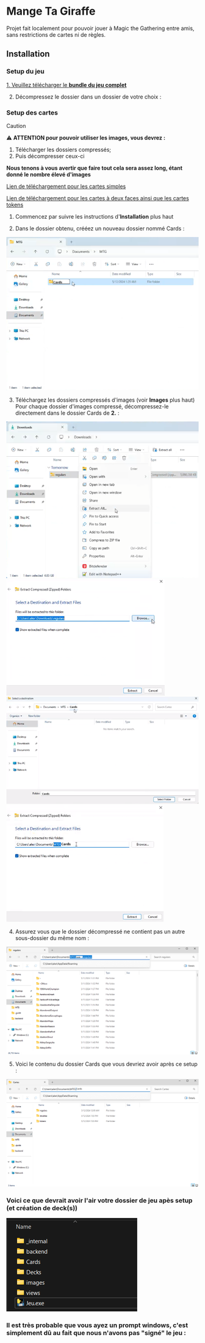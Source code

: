 # Mange Ta Giraffe

Projet fait localement pour pouvoir jouer à Magic the Gathering entre amis, sans restrictions de cartes ni de règles.

## Installation

### Setup du jeu
[1. Veuillez télécharger le **bundle du jeu complet**](https://send.tresorit.com/a#b23OXzAYhY-b1xDumsupDw)

2. Décompressez le dossier dans un dossier de votre choix :
   


### Setup des cartes
> [!caution]
> :warning: **ATTENTION pour pouvoir utiliser les images, vous devrez :**
> 1. Télécharger les dossiers compressés;
> 2. Puis décompresser ceux-ci
> 
> **Nous tenons à vous avertir que faire tout cela sera assez long, étant donné le nombre élevé d'images**

[Lien de téléchargement pour les cartes simples](https://send.tresorit.com/a#C8rShnnrQ9TByKUcGHaaYA)  

[Lien de téléchargement pour les cartes à deux faces ainsi que les cartes tokens](https://send.tresorit.com/a#fjyBNBu1WgepQO-IBx40kw)


1. Commencez par suivre les instructions d'**Installation** plus haut

2. Dans le dossier obtenu, crééez un nouveau dossier nommé Cards :  

![image](./.guide/2_2.png)  

3. Téléchargez les dossiers compressés d'images (voir **Images** plus haut) Pour chaque dossier d'images compressé, décompressez-le directement dans le dossier Cards de **2.** :  

![image](./.guide/3_1.png)  
![image](./.guide/3_2.png)  
![image](./.guide/3_3.png)  
![image](./.guide/3_4.png)  

4. Assurez vous que le dossier décompressé ne contient pas un autre sous-dossier du même nom :
   
![image](./.guide/4_1.png)  
  
5. Voici le contenu du dossier Cards que vous devriez avoir après ce setup :

![image](./.guide/4_2.png)  


### Voici ce que devrait avoir l'air votre dossier de jeu apès setup (et création de deck(s))
![image](./.guide/5_3.png) 

### Il est très probable que vous ayez un prompt windows, c'est simplement dû au fait que nous n'avons pas "signé" le jeu :
